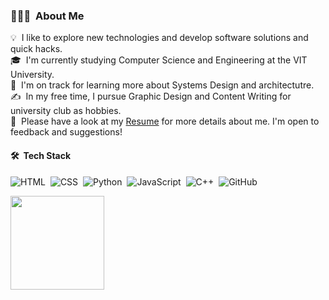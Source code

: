 <!-- ## 👋 &nbsp;Hey there! I'm Shivam -->

### 👨🏻‍💻 &nbsp;About Me

💡 &nbsp;I like to explore new technologies and develop software solutions and quick hacks.\
🎓 &nbsp;I'm currently studying Computer Science and Engineering at the VIT University.\
🌱 &nbsp;I'm on track for learning more about Systems Design and architectutre.\
✍️ &nbsp;In my free time, I pursue Graphic Design and Content Writing for university club as hobbies.\
📄 &nbsp;Please have a look at my [Resume](https://github.com/shvm-k/shvm-k/files/9499618/Profile.pdf) for more details about me. I'm open to feedback and suggestions!

#### 🛠 &nbsp;Tech Stack
![HTML](https://img.shields.io/badge/-HTML-05122A?style=flat&logo=HTML5)&nbsp;
![CSS](https://img.shields.io/badge/-CSS-05122A?style=flat&logo=CSS3&logoColor=1572B6)&nbsp;
![Python](https://img.shields.io/badge/-Python-05122A?style=flat&logo=python)&nbsp;
![JavaScript](https://img.shields.io/badge/-JavaScript-05122A?style=flat&logo=javascript)&nbsp;
![C++](https://img.shields.io/badge/-C++-05122A?style=flat&logo=C%2B%2B&logoColor=00599C)&nbsp;
![GitHub](https://img.shields.io/badge/-GitHub-05122A?style=flat&logo=github)&nbsp;

<!---
INCIBLA/INCIBLA is a ✨ special ✨ repository because its `README.md` (this file) appears on your GitHub profile.
You can click the Preview link to take a look at your changes.
--->
<p align="center">
<a href="https://github.com/shvm-k">
 <img height="150em" src="https://github-readme-stats-eight-theta.vercel.app/api/top-langs/?username=shvm-k&layout=compact&langs_count=8&theme=algolia" align="left"/>
</a>
</p>
